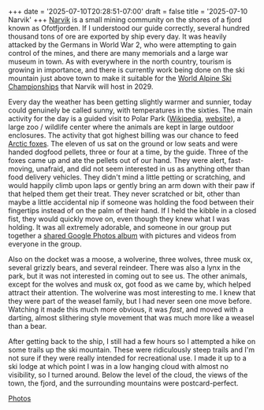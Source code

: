 +++
date = '2025-07-10T20:28:51-07:00'
draft = false
title = '2025-07-10 Narvik'
+++
[Narvik](https://en.wikipedia.org/wiki/Narvik_Municipality) is a small mining
community on the shores of a fjord known as Ofotfjorden. If I understood our
guide correctly, several hundred thousand tons of ore are exported by ship every
day. It was heavily attacked by the Germans in World War 2, who were attempting
to gain control of the mines, and there are many memorials and a large war
museum in town. As with everywhere in the north country, tourism is growing in
importance, and there is currently work being done on the ski mountain just
above town to make it suitable for the [World Alpine Ski
Championships](https://en.wikipedia.org/wiki/FIS_Alpine_World_Ski_Championships)
that Narvik will host in 2029.

Every day the weather has been getting slightly warmer and sunnier, today could
genuinely be called sunny, with temperatures in the sixties. The main activity
for the day is a guided visit to Polar Park
([Wikipedia](https://en.wikipedia.org/wiki/Polar_Park_(animal_park)),
[website](https://www.polarpark.no/home)), a large zoo / wildlife center where
the animals are kept in large outdoor enclosures. The activity that got highest
billing was our chance to feed [Arctic
foxes](https://en.wikipedia.org/wiki/Arctic_fox). The eleven of us sat on the
ground or low seats and were handed dogfood pellets, three or four at a time, by
the guide. Three of the foxes came up and ate the pellets out of our hand. They
were alert, fast-moving, unafraid, and did not seem interested in us as anything
other than food delivery vehicles. They didn't mind a little petting or
scratching, and would happily climb upon laps or gently bring an arm down with
their paw if that helped them get their treat. They never scratched or bit,
other than maybe a little accidental nip if someone was holding the food between
their fingertips instead of on the palm of their hand. If I held the kibble in a
closed fist, they would quickly move on, even though they knew what I was
holding. It was all extremely adorable, and someone in our group put together a
[shared Google Photos album](https://photos.app.goo.gl/gDotnNb8TbEJXqZ99) with
pictures and videos from everyone in the group.

Also on the docket was a moose, a wolverine, three wolves, three musk ox,
several grizzly bears, and several reindeer. There was also a lynx in the park,
but it was not interested in coming out to see us. The other animals, except for
the wolves and musk ox, got food as we came by, which helped attract their
attention. The wolverine was most interesting to me. I knew that they were part
of the weasel family, but I had never seen one move before. Watching it made
this much more obvious, it was *fast*, and moved with a darting, almost
slithering style movement that was much more like a weasel than a bear.

After getting back to the ship, I still had a few hours so I attempted a hike on
some trails up the ski mountain. These were ridiculously steep trails and I'm
not sure if they were really intended for recreational use. I made it up to a
ski lodge at which point I was in a low hanging cloud with almost no visibility,
so I turned around. Below the level of the cloud, the views of the town, the
fjord, and the surrounding mountains were postcard-perfect.

[Photos](https://photos.app.goo.gl/D419fmwyj2d1J75w6)
